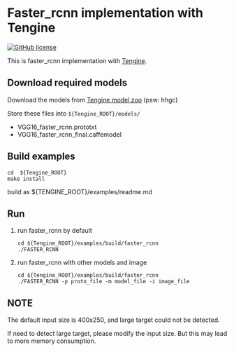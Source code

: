 # Faster_rcnn implementation with Tengine

[![GitHub license](http://OAID.github.io/pics/apache_2.0.svg)](./LICENSE)

This is faster_rcnn implementation with [Tengine](https://github.com/OAID/Tengine).

## Download required models
Download the models from [Tengine model zoo](https://pan.baidu.com/s/1Ar9334MPeIV1eq4pM1eI-Q) (psw: hhgc)

Store these files into `${Tengine_ROOT}/models/`
- VGG16_faster_rcnn.prototxt
- VGG16_faster_rcnn_final.caffemodel


## Build examples
```
cd  ${Tengine_ROOT}
make install

```
build as ${TENGINE_ROOT}/examples/readme.md


## Run

1. run faster_rcnn by default
    ```
    cd ${Tengine_ROOT}/examples/build/faster_rcnn
	./FASTER_RCNN
    ```

2. run faster_rcnn with other models and image
	```
    cd ${Tengine_ROOT}/examples/build/faster_rcnn
	./FASTER_RCNN -p proto_file -m model_file -i image_file
    ```


## NOTE

The default input size is 400x250, and large target could not be detected.

If need to detect large target, please modify the input size. But this may lead to more memory consumption.

